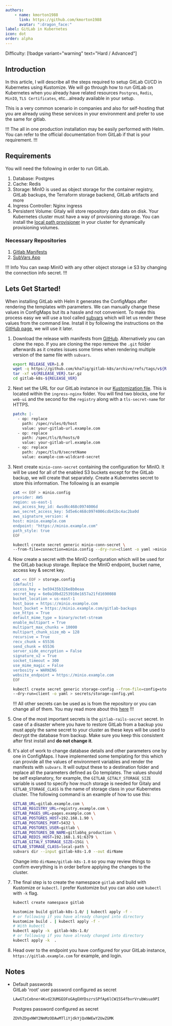 ```yaml
---
authors:
    - name: kmorton1988
      link: https://github.com/kmorton1988
      avatar: ":dragon_face:"
label: GitLab in Kubernetes
icon: dot
order: alpha
---
```


Difficulty: [!badge variant="warning" text="Hard / Advanced"]

## Introduction

In this article, I will describe all the steps required to setup GitLab CI/CD in Kubernetes using Kustomize.
We will go through how to run GitLab on Kubernetes when you already have related resources `Postgres`, `Redis`, `MinIO`, `TLS Certificates`, etc...already available in your setup.

This is a very common scenario in companies and also for self-hosting that you are already using these services in your environment and prefer to use the same for gitlab.

!!!
The all in one production installation may be easily performed with Helm. You can refer to the official documentation from GitLab if that is your requirement.
!!!


## Requirements

You will need the following in order to run GitLab.

1. Database: Postgres
2. Cache: Redis
3. Storage: MinIO is used as object storage for the container registry, GitLab backups, the Terraform storage backend, GitLab artifacts and more
4. Ingress Controller: Nginx ingress
5. Persistent Volume: Gitaly will store repository data data on disk. Your Kubernetes cluster must have a way of provisioning storage. You can install the [local path provisioner](https://github.com/rancher/local-path-provisioner) in your cluster for dynamically provisioning volumes.

### Necessary Repositories
  1. [Gitlab Manifests](https://github.com/kha7iq/gitlab-k8s)
  2. [SubVars App](https://github.com/kha7iq/subvars)

!!! Info
You can swap MinIO with any other object storage i.e S3 by changing the connection info secret.
!!!

## Lets Get Started!

When installing GitLab with Helm it generates the ConfigMaps after rendering the templates with parameters. We can manually change these values in ConfigMaps but its a hassle and not convenient. To make this process easy we will use a tool called [subvars](https://github.com/kha7iq/subvars) which will let us render these values from the command line. Install it by following the instructions on the [GitHub page](https://github.com/kha7iq/subvars), we will use it later.

1. Download the release with manifests from [GitHub](https://github.com/kha7iq/gitlab-k8s). Alternatively you can clone the repo. If you are cloning the repo remove the `.git` folder afterwards as it creates issues some times when rendering multiple version of the same file with `subvars`.
    ```bash
    export RELEASE_VER=1.0
    wget -q https://github.com/kha7iq/gitlab-k8s/archive/refs/tags/v${RELEASE_VER}.tar.gz
    tar -xf v${RELEASE_VER}.tar.gz
    cd gitlab-k8s-${RELEASE_VER}
    ```
2. Next set the URL for our GitLab instance in our [Kustomization file](https://github.com/kha7iq/gitlab-k8s/blob/master/ingress-nginx/kustomization.yaml). This is located within the `ingress-nginx` folder. You will find two blocks, one for `web-ui` and the second for the `registry` along with a `tls-secret-name` for HTTPS.
    ```yaml
    patch: |-
      - op: replace
        path: /spec/rules/0/host
        value: your-gitlab-url.example.com
      - op: replace
        path: /spec/tls/0/hosts/0
        value: your-gitlab-url.example.com
      - op: replace
        path: /spec/tls/0/secretName
        value: example-com-wildcard-secret
    ```
3. Next create `minio-conn-secret` containing the configuration for MinIO. It will be used for all of the enabled S3 buckets except for the GitLab backup, we will create that separately. Create a Kubernetes secret to store this information. The following is an example
    ```bash minio.config
    cat << EOF > minio.config
    provider: AWS
    region: us-east-1
    aws_access_key_id: 4wsd6c468c0974006d
    aws_secret_access_key: 5d5e6c468c0974006cdb41bc4ac2ba0d
    aws_signature_version: 4
    host: minio.example.com
    endpoint: "https://minio.example.com"
    path_style: true
    EOF
    ```
 
    ```bash
    kubectl create secret generic minio-conn-secret \
    --from-file=connection=minio.config --dry-run=client -o yaml >minio-connection-secret.yml
    ```
4. Now create a secret with the MinIO configuration which will be used for the GitLab backup storage. Replace the MinIO endpoint, bucket name, access key & secret key.
    ```bash
    cat << EOF > storage.config
    [default]
    access_key = be59435b326e8b0eaa
    secret_key = 6e0a10bd2253910e1657a21fd1690088
    bucket_location = us-east-1
    host_base = https://minio.example.com
    host_bucket = https://minio.example.com/gitlab-backups
    use_https = True
    default_mime_type = binary/octet-stream
    enable_multipart = True
    multipart_max_chunks = 10000
    multipart_chunk_size_mb = 128
    recursive = True
    recv_chunk = 65536
    send_chunk = 65536
    server_side_encryption = False
    signature_v2 = True
    socket_timeout = 300
    use_mime_magic = False
    verbosity = WARNING
    website_endpoint = https://minio.example.com
    EOF
    ```

    ```bash
    kubectl create secret generic storage-config --from-file=config=storage.config \
    --dry-run=client -o yaml > secrets/storage-config.yml
    ```

    !!!
    All other secrets can be used as is from the repository or you can change all of them. You may read more about this [here](https://docs.gitlab.com/charts/installation/secrets.html)
    !!!
5. One of the most important secrets is the `gitlab-rails-secret` secret. In case of a disaster where you have to restore GitLab from a backup you must apply the same secret to your cluster as these keys will be used to decrypt the database from backup. Make sure you keep this consistent after first install and **do not change it**.
6. It's alot of work to change database details and other parameters one by one in ConfigMaps. I have implemented some templating for this which can provide all the values of environment variables and render the manifests with `subvars`. It will output these to a destination folder and replace all the parameters defined as Go templates. The values should be self explanatory, for example, the `GITLAB_GITALY_STORAGE_SIZE` variable is used to specify how much storage is needed for Gitaly and `GITLAB_STORAGE_CLASS` is the name of storage class in your Kubernetes cluster. The following command is an example of how to use this:
    ```bash
    GITLAB_URL=gitlab.example.com \
    GITLAB_REGISTRY_URL=registry.example.com \
    GITLAB_PAGES_URL=pages.example.com \
    GITLAB_POSTGRES_HOST=192.168.1.90 \
    GITLAB_POSTGRES_PORT=5432 \
    GITLAB_POSTGRES_USER=gitlab \
    GITLAB_POSTGRES_DB_NAME=gitlabhq_production \
    GITLAB_REDIS_HOST=192.168.1.91:6379 \
    GITLAB_GITALY_STORAGE_SIZE=15Gi \
    GITLAB_STORAGE_CLASS=local-path \
    subvars dir --input gitlab-k8s-1.0 --out dirName
    ```
    Change into `dirName/gitlab-k8s-1.0` so you may review things to confirm everything is in order before applying the changes to the cluster.
7. The final step is to create the namespace `gitlab` and build with Kustomize or `kubectl`. I prefer Kustomize but you can also use `kubectl` with `-k` flag.
    ```bash Create the Namespace
    kubectl create namespace gitlab
    ```
    ```bash Apply the Final Manifest
    kustomize build gitlab-k8s-1.0/ | kubectl apply -f -
    # or following if you have already changed into directory
    kustomize build . | kubectl apply -f -
    # With kubectl
    kubectl apply -k  gitlab-k8s-1.0/
    # or following if you have already changed into directory
    kubectl apply -k  .
    ```
8. Head over to the endpoint you have configured for your GitLab instance, `https://gitlab.example.com` for example, and login.
   

## Notes

* Default passwords  
    GitLab 'root' user password configured as secret
    ```bash
    LAwGTzCebner4Kvd23UMGEOFoGAgEHYDszrsSPfAp6lCW15S4fbvrVrubWsua9PI
    ```
    Postgres password configured as secret
    ```bash
    ZDVhZDgxNWY2NmMzODAwMTliYjdkYjQxNWEwY2UwZGMK
    ```
